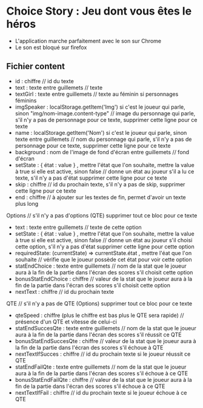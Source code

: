 # Choice Story : Jeu dont vous êtes le héros

<ul>
    <li>L'application marche parfaitement avec le son sur Chrome</li>
    <li>Le son est bloqué sur firefox</li>
</ul>


## Fichier content
<ul>
    <li>id : chiffre // id du texte</li>
    <li>text : texte entre guillemets // texte</li>
    <li>textGirl : texte entre guillemets // texte au féminin si personnages féminins</li>
    <li>imgSpeaker : localStorage.getItem('Img') si c'est le joueur qui parle, sinon "img/nom-image.content-type" // image du personnage qui parle, s'il n'y a pas de personnage pour ce texte, supprimer cette ligne pour ce texte</li>
    <li>name : localStorage.getItem('Nom') si c'est le joueur qui parle, sinon texte entre guillemets // nom du personnage qui parle, s'il n'y a pas de personnage pour ce texte, supprimer cette ligne pour ce texte</li>
    <li>background : nom de l'image de fond d'écran entre guillemets // fond d'écran</li>
    <li>setState : { état : value } , mettre l'état que l'on souhaite, mettre la value à true si elle est active, sinon false // donne un état au joueur s'il a lu ce texte, s'il n'y a pas d'état supprimer cette ligne pour ce texte</li>
    <li>skip : chiffre // id du prochain texte, s'il n'y a pas de skip, supprimer cette ligne pour ce texte</li>
    <li>end : chiffre // à ajouter sur les textes de fin, permet d'avoir un texte plus long</li>
</ul>

Options // s'il n'y a pas d'options (QTE) supprimer tout ce bloc pour ce texte
<ul>
    <li>text : texte entre guillemets // texte de cette option</li>
    <li>setState : { état : value } , mettre l'état que l'on souhaite, mettre la value à true si elle est active, sinon false // donne un état au joueur s'il choisi cette option, s'il n'y a pas d'état supprimer cette ligne pour cette option</li>
    <li>requiredState: (currentState) => currentState.état , mettre l'éat que l'on souhaite // vérifie que le joueur possède cet état pour voir cette option</li>
    <li>statEndChoice : texte entre guillemets // nom de la stat que le joueur aura à la fin de la partie dans l'écran des scores s'il choisit cette option</li>
    <li>bonusStatEndChoice : chiffre // valeur de la stat que le joueur aura à la fin de la partie dans l'écran des scores s'il choisit cette option</li>
    <li>nextText : chiffre // id du prochain texte</li>
</ul>

QTE // s'il n'y a pas de QTE (Options) supprimer tout ce bloc pour ce texte
<ul>
    <li>qteSpeed : chiffre (plus le chiffre est bas plus le QTE sera rapide) // présence d'un QTE et vitesse de celui-ci</li>
    <li>statEndSuccesQte : texte entre guillemets // nom de la stat que le joueur aura à la fin de la partie dans l'écran des scores s'il réussit ce QTE</li>
    <li>bonusStatEndSuccesQte : chiffre // valeur de la stat que le joueur aura à la fin de la partie dans l'écran des scores s'il échoue à QTE</li>
    <li>nextTextIfSucces : chiffre // id du prochain texte si le joueur réussit ce QTE</li>
    <li>statEndFailQte : texte entre guillemets // nom de la stat que le joueur aura à la fin de la partie dans l'écran des scores s'il échoue à ce QTE</li>
    <li>bonusStatEndFailQte : chiffre // valeur de la stat que le joueur aura à la fin de la partie dans l'écran des scores s'il échoue à ce QTE</li>
    <li>nextTextIfFail : chiffre // id du prochain texte si le joueur échoue à ce QTE</li>
</ul>

